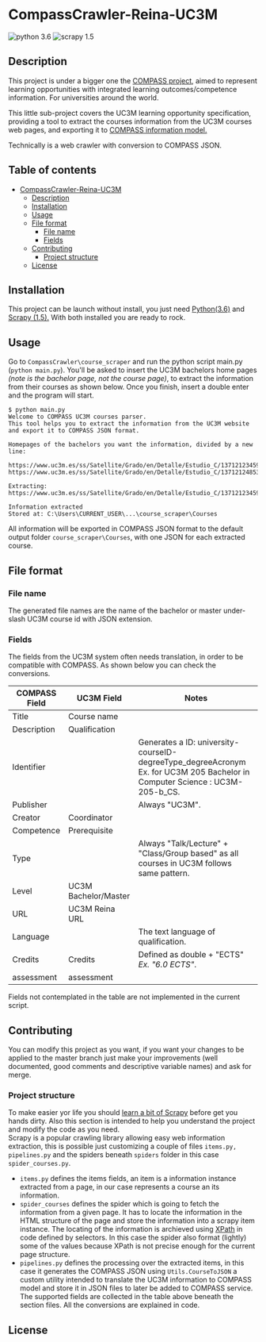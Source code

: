 # CompassCrawler-Reina-UC3M
![python 3.6](https://img.shields.io/badge/python-3.6-blue.svg)
![scrapy 1.5](https://img.shields.io/badge/scrapy-1.5-blue.svg)

## Description
This project is under a bigger one the [COMPASS project](http://www.learning-compass.eu), aimed to represent learning opportunities with integrated learning outcomes/competence information. For universities around the world.  

This little sub-project covers the UC3M learning opportunity specification, providing a tool to extract the courses information from the UC3M courses web pages, and exporting it to [COMPASS information model.](http://www.learning-compass.eu/media-center/intellectual-outputs/)  

Technically is a web crawler with conversion to COMPASS JSON.

<!-- TOC depthFrom:1 depthTo:6 withLinks:1 updateOnSave:1 orderedList:0 -->
## Table of contents
- [CompassCrawler-Reina-UC3M](#compasscrawler-reina-uc3m)
	- [Description](#description)
	- [Installation](#installation)
	- [Usage](#usage)
	- [File format](#file-format)
		- [File name](#file-name)
		- [Fields](#fields)
	- [Contributing](#contributing)
		- [Project structure](#project-structure)
	- [License](#license)

<!-- /TOC -->

## Installation
This project can be launch without install, you just need [Python(3.6)](https://www.python.org) and [Scrapy (1.5).](https://doc.scrapy.org/en/latest/intro/install.html) With both installed you are ready to rock.

## Usage
Go to `CompassCrawler\course_scraper` and run the python script main.py (`python main.py`).
You'll be asked to insert the UC3M bachelors home pages _(note is the bachelor page, not the course page)_, to extract the information from their courses as shown below. Once you finish, insert a double enter and the program will start.  
~~~~
$ python main.py
Welcome to COMPASS UC3M courses parser.
This tool helps you to extract the information from the UC3M website and export it to COMPASS JSON format.

Homepages of the bachelors you want the information, divided by a new line:

https://www.uc3m.es/ss/Satellite/Grado/en/Detalle/Estudio_C/1371212345976/1371212987094/Bachelor_s_Degree_in_Telecommunication_Technologies_Engineering
https://www.uc3m.es/ss/Satellite/Grado/en/Detalle/Estudio_C/1371212485394/1371212987094/Bachelor_s_Degree_in_Communication_System_Engineering

Extracting: https://www.uc3m.es/ss/Satellite/Grado/en/Detalle/Estudio_C/1371212345976/1371212987094/Bachelor_s_Degree_in_Telecommunication_Technologies_Engineering

Information extracted
Stored at: C:\Users\CURRENT_USER\...\course_scraper\Courses
~~~~
All information will be exported in COMPASS JSON format to the default output folder `course_scraper\Courses`, with one JSON for each extracted course.

## File format
### File name   
The generated file names are the name of the bachelor or master under-slash UC3M course id with JSON extension.
### Fields
The fields from the UC3M system often needs translation, in order to be compatible with COMPASS. As shown below you can check the conversions.

COMPASS Field | UC3M Field           | Notes
--------------|----------------------|---------------------------------------------------------------------------------------------------------------------------
Title         | Course name          |
Description   | Qualification        |
Identifier    |                      | Generates a ID: university-courseID-degreeType_degreeAcronym Ex. for UC3M 205 Bachelor in Computer Science : UC3M-205-b_CS.
Publisher     |                      | Always "UC3M".
Creator       | Coordinator          |
Competence    | Prerequisite         |
Type          |                      | Always "Talk/Lecture" + "Class/Group based" as all courses in UC3M follows same pattern.
Level         | UC3M Bachelor/Master |
URL           | UC3M Reina URL       |
Language      |                      | The text language of qualification.
Credits       | Credits              | Defined as double + "ECTS" _Ex. "6.0 ECTS"_.
assessment    | assessment           |

Fields not contemplated in the table are not implemented in the current script.

## Contributing
You can modify this project as you want, if you want your changes to be applied to the master branch just make your improvements (well documented, good comments and descriptive variable names) and ask for merge.

### Project structure
To make easier yor life you should [learn a bit of Scrapy](https://doc.scrapy.org/en/latest/intro/tutorial.html) before get you hands dirty. Also this section is intended to help you understand the project and modify the code as you need.  
Scrapy is a popular crawling library allowing easy web information extraction, this is possible just customizing a couple of files `items.py, pipelines.py` and the spiders beneath `spiders` folder in this case `spider_courses.py`.  

* `items.py` defines the items fields, an item is a information instance extracted from a page, in our case represents a course an its information.
* `spider_courses` defines the spider which is going to fetch the information from a given page. It has to locate the information in the HTML structure of the page and store the information into a scrapy item instance. The locating of the information is archieved using [XPath](https://en.wikipedia.org/wiki/XPath) in code defined by selectors. In this case the spider also format (lightly) some of the values because XPath is not precise enough for the current page structure.
* `pipelines.py` defines the processing over the extracted items, in this case it generates the COMPASS JSON using `Utils.CourseToJSON` a custom utility intended to translate the UC3M information to COMPASS model and store it in JSON files to later be added to COMPASS service. The supported fields are collected in the table above beneath the section files. All the conversions are explained in code.

## License
